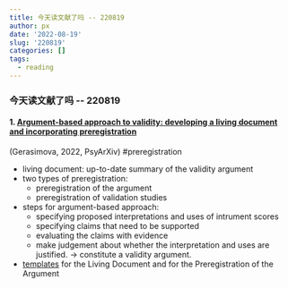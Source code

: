 ```yaml
---
title: 今天读文献了吗 -- 220819
author: px
date: '2022-08-19'
slug: '220819'
categories: []
tags:
  - reading
---
```


### 今天读文献了吗 -- 220819

#### 1. [Argument-based approach to validity: developing a living document and incorporating preregistration](https://psyarxiv.com/t8h5g) 
(Gerasimova, 2022, PsyArXiv)  #preregistration

- living document: up-to-date summary of the validity argument
- two types of preregistration:
  - preregistration of the argument
  - preregistration of validation studies
- steps for argument-based approach:
  - specifying proposed interpretations and uses of intrument scores
  - specifying claims that need to be supported 
  - evaluating the claims with evidence
  - make judgement about whether the interpretation and uses are justified.
  -> constitute a validity argument.
- [templates](https://osf.io/tdcnq/?view_only=86ed11adf38d434c88810142fa35fcdf) for the Living Document and for the Preregistration of the Argument